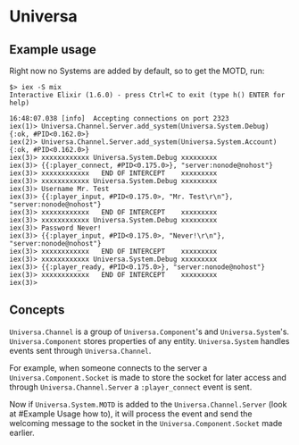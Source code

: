 # Universa

## Example usage

Right now no Systems are added by default, so to get the MOTD, run:
```
$> iex -S mix
Interactive Elixir (1.6.0) - press Ctrl+C to exit (type h() ENTER for help)

16:48:07.038 [info]  Accepting connections on port 2323
iex(1)> Universa.Channel.Server.add_system(Universa.System.Debug)
{:ok, #PID<0.162.0>}
iex(2)> Universa.Channel.Server.add_system(Universa.System.Account)
{:ok, #PID<0.162.0>}
iex(3)> xxxxxxxxxxxx Universa.System.Debug xxxxxxxxx
iex(3)> {{:player_connect, #PID<0.175.0>}, "server:nonode@nohost"}
iex(3)> xxxxxxxxxxxx   END OF INTERCEPT    xxxxxxxxx
iex(3)> xxxxxxxxxxxx Universa.System.Debug xxxxxxxxx
iex(3)> Username Mr. Test
iex(3)> {{:player_input, #PID<0.175.0>, "Mr. Test\r\n"}, "server:nonode@nohost"}
iex(3)> xxxxxxxxxxxx   END OF INTERCEPT    xxxxxxxxx
iex(3)> xxxxxxxxxxxx Universa.System.Debug xxxxxxxxx
iex(3)> Password Never!
iex(3)> {{:player_input, #PID<0.175.0>, "Never!\r\n"}, "server:nonode@nohost"}
iex(3)> xxxxxxxxxxxx   END OF INTERCEPT    xxxxxxxxx
iex(3)> xxxxxxxxxxxx Universa.System.Debug xxxxxxxxx
iex(3)> {{:player_ready, #PID<0.175.0>}, "server:nonode@nohost"}
iex(3)> xxxxxxxxxxxx   END OF INTERCEPT    xxxxxxxxx
iex(3)>
```

## Concepts

`Universa.Channel` is a group of `Universa.Component`'s and `Universa.System`'s.
`Universa.Component` stores properties of any entity.
`Universa.System` handles events sent through `Universa.Channel`.

For example, when someone connects to the server a `Universa.Component.Socket` is made to store the socket for later access and through `Universa.Channel.Server` a `:player_connect` event is sent.

Now if `Universa.System.MOTD` is added to the `Universa.Channel.Server` (look at #Example Usage how to), it will process the event and send the welcoming message to the socket in the `Universa.Component.Socket` made earlier.
